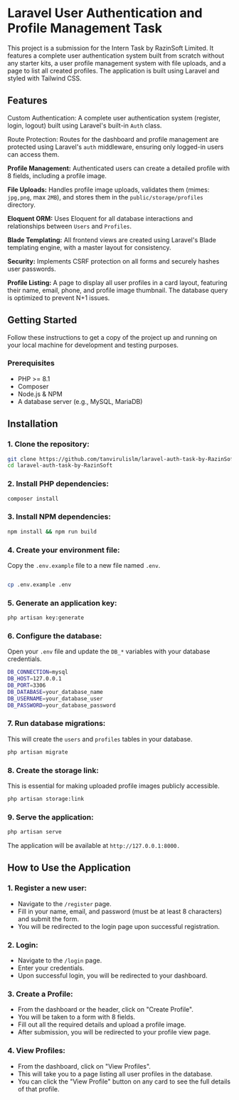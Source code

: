 # Laravel User Authentication and Profile Management Task

This project is a submission for the Intern Task by RazinSoft Limited. It features a complete user authentication system built from scratch without any starter kits, a user profile management system with file uploads, and a page to list all created profiles. The application is built using Laravel and styled with Tailwind CSS.

## Features

Custom Authentication: A complete user authentication system (register, login, logout) built using Laravel's built-in `Auth` class.

Route Protection: Routes for the dashboard and profile management are protected using Laravel's `auth` middleware, ensuring only logged-in users can access them.

**Profile Management:** Authenticated users can create a detailed profile with 8 fields, including a profile image.

**File Uploads:** Handles profile image uploads, validates them (mimes: `jpg,png`, max `2MB`), and stores them in the `public/storage/profiles` directory.

**Eloquent ORM:** Uses Eloquent for all database interactions and relationships between `Users` and `Profiles`.

**Blade Templating:** All frontend views are created using Laravel's Blade templating engine, with a master layout for consistency.

**Security:** Implements CSRF protection on all forms and securely hashes user passwords.

**Profile Listing:** A page to display all user profiles in a card layout, featuring their name, email, phone, and profile image thumbnail. The database query is optimized to prevent N+1 issues.

## Getting Started

Follow these instructions to get a copy of the project up and running on your local machine for development and testing purposes.

### Prerequisites

-   PHP >= 8.1
-   Composer
-   Node.js & NPM
-   A database server (e.g., MySQL, MariaDB)

## Installation

### 1. Clone the repository:

```bash
git clone https://github.com/tanvirulislm/laravel-auth-task-by-RazinSoft
cd laravel-auth-task-by-RazinSoft
```

### 2. Install PHP dependencies:

```bash
composer install
```

### 3. Install NPM dependencies:

```Bash
npm install && npm run build
```

### 4. Create your environment file:

Copy the `.env.example` file to a new file named `.env`.

```Bash

cp .env.example .env
```

### 5. Generate an application key:

```Bash
php artisan key:generate
```

### 6. Configure the database:

Open your `.env` file and update the `DB_*` variables with your database credentials.

```bash
DB_CONNECTION=mysql
DB_HOST=127.0.0.1
DB_PORT=3306
DB_DATABASE=your_database_name
DB_USERNAME=your_database_user
DB_PASSWORD=your_database_password
```

### 7. Run database migrations:

This will create the
`users` and `profiles` tables in your database.

```Bash
php artisan migrate
```

### 8. Create the storage link:

This is essential for making uploaded profile images publicly accessible.

```Bash
php artisan storage:link
```

### 9. Serve the application:

```Bash
php artisan serve
```

The application will be available at `http://127.0.0.1:8000.`

## How to Use the Application

### 1. Register a new user:

-   Navigate to the `/register` page.
-   Fill in your name, email, and password (must be at least 8 characters) and submit the form.
-   You will be redirected to the login page upon successful registration.

### 2. Login:

-   Navigate to the `/login` page.
-   Enter your credentials.
-   Upon successful login, you will be redirected to your dashboard.

### 3. Create a Profile:

-   From the dashboard or the header, click on "Create Profile".
-   You will be taken to a form with 8 fields.
-   Fill out all the required details and upload a profile image.
-   After submission, you will be redirected to your profile view page.

### 4. View Profiles:

-   From the dashboard, click on "View Profiles".
-   This will take you to a page listing all user profiles in the database.
-   You can click the "View Profile" button on any card to see the full details of that profile.
